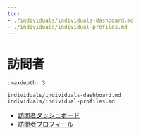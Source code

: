 ```yaml
---
toc:
- ./individuals/individuals-dashboard.md
- ./individuals/individual-profiles.md
---
```

# 訪問者

```{toctree}
:maxdepth: 3

individuals/individuals-dashboard.md
individuals/individual-profiles.md
```

- [訪問者ダッシュボード](./individuals/individuals-dashboard.md)
- [訪問者プロフィール](./individuals/individual-profiles.md)
